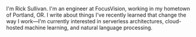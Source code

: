 I'm Rick Sullivan. I'm an engineer at FocusVision, working in my hometown of Portland,
OR. I write about things I've recently learned that change the way I work—I'm
currently interested in serverless architectures, cloud-hosted machine learning,
and natural language processing.

